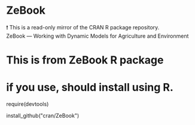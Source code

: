 # ZeBook
:exclamation: This is a read-only mirror of the CRAN R package repository.  ZeBook — Working with Dynamic Models for Agriculture and Environment  

# This is from ZeBook R package


# if you use, should install using R.



 require(devtools)
 
 install_github("cran/ZeBook")
